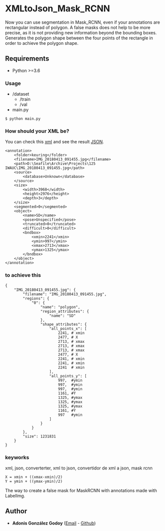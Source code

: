 # XMLtoJson_Mask_RCNN
Now you can use segmentation in Mask_RCNN, even if your annotations are rectangular instead of polygon.
A false masks does not help to be more precise, as it is not providing new information beyond the bounding boxes.
Generates the polygon shape between the four points of the rectangle in order to achieve the polygon shape.

## Requirements
* Python >=3.6 

### Usage
* /dataset
    * /train
    * /val
* main.py

````````````$ python main.py````````````


### How should your XML be?

You can check this [xml](dataset/val/IMG_20180413_092050.xml) and see the result [JSON](dataset/val/dataset.json).

```
<annotation>
	<folder>keuring</folder>
	<filename>IMG_20180413_091455.jpg</filename>
	<path>D:\Seafile\Archive\Projects\125 IWAUC\IMG_20180413_091455.jpg</path>
	<source>
		<database>Unknown</database>
	</source>
	<size>
		<width>3968</width>
		<height>2976</height>
		<depth>3</depth>
	</size>
	<segmented>0</segmented>
	<object>
		<name>SD</name>
		<pose>Unspecified</pose>
		<truncated>0</truncated>
		<difficult>0</difficult>
		<bndbox>
			<xmin>2241</xmin>
			<ymin>997</ymin>
			<xmax>2713</xmax>
			<ymax>1325</ymax>
		</bndbox>
	</object>
</annotation>

```

### to achieve this

```
{
    "IMG_20180413_091455.jpg": {
        "filename": "IMG_20180413_091455.jpg",
        "regions": {
            "0": {
                "name": "polygon",
                "region_attributes": {
                    "name": "SD"
                },
                "shape_attributes": {
                    "all_points_x": [
                        2241, # xmin
                        2477, # X
                        2713, # xmax
                        2713, # xmax
                        2713, # xmax
                        2477, # X
                        2241, # xmin
                        2241, # xmin
                        2241  # xmin
                    ],
                    "all_points_y": [
                        997,  #ymin
                        997,  #ymin
                        997,  #ymin
                        1161, #Y
                        1325, #ymax
                        1325, #ymax
                        1325, #ymax
                        1161, #Y
                        997   #ymin
                    ]
                }
            }
        },
        "size": 1231831
    }
}

```

### keyworks
xml, json, converterter, xml to json, convertidor de xml a json, mask rcnn

```
X = xmin + ((xmax-xmin)/2)
Y = ymin + ((ymax-ymin)/2)
```

The way to create a false mask for MaskRCNN with annotations made with LabelImg.

## Author

* **Adonis González Godoy** ([Email](adions025@gmail.com) - [Github](https://github.com/adions025))




